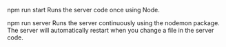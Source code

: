 npm run start Runs the server code once using Node.

npm run server Runs the server continuously using the nodemon package. The server will automatically restart when you change a file in the server code.

